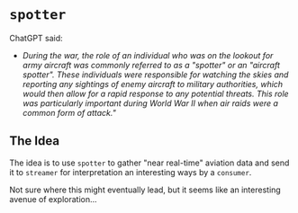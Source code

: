 # `spotter`

ChatGPT said:
- _During the war, the role of an individual who was on the lookout
for army aircraft was commonly referred to as a "spotter" or an "aircraft spotter".
These individuals were responsible for watching the skies and reporting any sightings
of enemy aircraft to military authorities, which would then allow for a rapid response
to any potential threats. This role was particularly important during World War II when
air raids were a common form of attack."_

## The Idea

The idea is to use `spotter` to gather "near real-time" aviation data and send
it to `streamer` for interpretation an interesting ways by a `consumer`.

Not sure where this might eventually lead, but it seems like an interesting avenue
of exploration...

